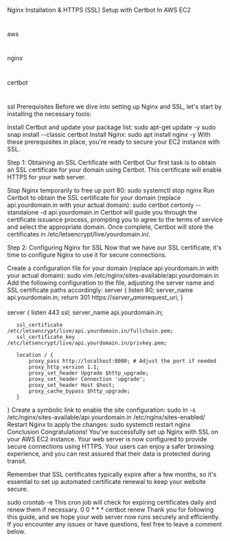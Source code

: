 Nginx Installation & HTTPS (SSL) Setup with Certbot In AWS EC2
#
aws
#
nginx
#
certbot
#
ssl
Prerequisites
Before we dive into setting up Nginx and SSL, let's start by installing the necessary tools:

Install Certbot and update your package list:
   sudo apt-get update -y
   sudo snap install --classic certbot
Install Nginx:
   sudo apt install nginx -y
With these prerequisites in place, you're ready to secure your EC2 instance with SSL.

Step 1: Obtaining an SSL Certificate with Certbot
Our first task is to obtain an SSL certificate for your domain using Certbot. This certificate will enable HTTPS for your web server.

Stop Nginx temporarily to free up port 80:
   sudo systemctl stop nginx
Run Certbot to obtain the SSL certificate for your domain (replace api.yourdomain.in with your actual domain):
   sudo certbot certonly --standalone -d api.yourdomain.in
Certbot will guide you through the certificate issuance process, prompting you to agree to the terms of service and select the appropriate domain. Once complete, Certbot will store the certificates in /etc/letsencrypt/live/yourdomain.in/.

Step 2: Configuring Nginx for SSL
Now that we have our SSL certificate, it's time to configure Nginx to use it for secure connections.

Create a configuration file for your domain (replace api.yourdomain.in with your actual domain):
   sudo vim /etc/nginx/sites-available/api.yourdomain.in
Add the following configuration to the file, adjusting the server name and SSL certificate paths accordingly:
   server {
       listen 80;
       server_name api.yourdomain.in;
       return 301 https://$server_name$request_uri;
   }

   server {
       listen 443 ssl;
       server_name api.yourdomain.in;

       ssl_certificate /etc/letsencrypt/live/api.yourdomain.in/fullchain.pem;
       ssl_certificate_key /etc/letsencrypt/live/api.yourdomain.in/privkey.pem;

       location / {
           proxy_pass http://localhost:8080; # Adjust the port if needed
           proxy_http_version 1.1;
           proxy_set_header Upgrade $http_upgrade;
           proxy_set_header Connection 'upgrade';
           proxy_set_header Host $host;
           proxy_cache_bypass $http_upgrade;
       }
   }
Create a symbolic link to enable the site configuration:
   sudo ln -s /etc/nginx/sites-available/api.yourdomain.in /etc/nginx/sites-enabled/
Restart Nginx to apply the changes:
   sudo systemctl restart nginx
Conclusion
Congratulations! You've successfully set up Nginx with SSL on your AWS EC2 instance. Your web server is now configured to provide secure connections using HTTPS. Your users can enjoy a safer browsing experience, and you can rest assured that their data is protected during transit.

Remember that SSL certificates typically expire after a few months, so it's essential to set up automated certificate renewal to keep your website secure.

sudo crontab -e
This cron job will check for expiring certificates daily and renew them if necessary.
0 0 * * * certbot renew
Thank you for following this guide, and we hope your web server now runs securely and efficiently. If you encounter any issues or have questions, feel free to leave a comment below.
